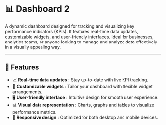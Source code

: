 # 📊 Dashboard 2

A dynamic dashboard designed for tracking and visualizing key performance indicators (KPIs). It features real-time data updates, customizable widgets, and user-friendly interfaces. Ideal for businesses, analytics teams, or anyone looking to manage and analyze data effectively in a visually appealing way.

---

## 🚀 Features  
- 📈 **Real-time data updates** : Stay up-to-date with live KPI tracking.  
- 🧩 **Customizable widgets** : Tailor your dashboard with flexible widget arrangements.  
- 🖥️ **User-friendly interface** : Intuitive design for smooth user experience.  
- 📊 **Visual data representation** : Charts, graphs and tables to visualize performance metrics.  
- 📱 **Responsive design** : Optimized for both desktop and mobile devices.  
